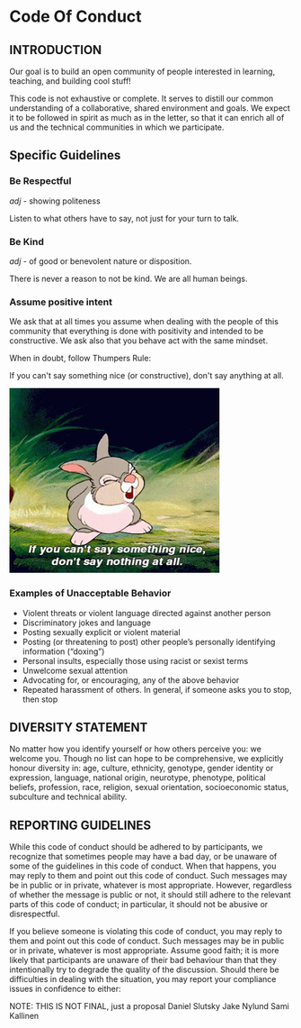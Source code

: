# Code Of Conduct

## INTRODUCTION

Our goal is to build an open community of people interested in learning, teaching, and building cool stuff!

This code is not exhaustive or complete. It serves to distill our common understanding of a collaborative, shared environment and goals. We expect it to be followed in spirit as much as in the letter, so that it can enrich all of us and the technical communities in which we participate.

## Specific Guidelines

### Be Respectful

*adj* - showing politeness

Listen to what others have to say, not just for your turn to talk.

### Be Kind

*adj* - of good or benevolent nature or disposition.

There is never a reason to not be kind. We are all human beings. 

### Assume positive intent

We ask that at all times you assume when dealing with the people of this community that everything is done with positivity and intended to be constructive. We ask also that you behave act with the same mindset.




When in doubt, follow Thumpers Rule:

If you can't say something nice (or constructive), don't say anything at all.

![gif of thumper](thumpers_rule.gif)


### Examples of Unacceptable Behavior

* Violent threats or violent language directed against another person
* Discriminatory jokes and language
* Posting sexually explicit or violent material
* Posting (or threatening to post) other people’s personally identifying information (“doxing”)
* Personal insults, especially those using racist or sexist terms
* Unwelcome sexual attention
* Advocating for, or encouraging, any of the above behavior
* Repeated harassment of others. In general, if someone asks you to stop, then stop


## DIVERSITY STATEMENT

No matter how you identify yourself or how others perceive you: we welcome you. Though no list can hope to be comprehensive, we explicitly honour diversity in: age, culture, ethnicity, genotype, gender identity or expression, language, national origin, neurotype, phenotype, political beliefs, profession, race, religion, sexual orientation, socioeconomic status, subculture and technical ability.


## REPORTING GUIDELINES
While this code of conduct should be adhered to by participants, we recognize that sometimes people may have a bad day, or be unaware of some of the guidelines in this code of conduct. When that happens, you may reply to them and point out this code of conduct. Such messages may be in public or in private, whatever is most appropriate. However, regardless of whether the message is public or not, it should still adhere to the relevant parts of this code of conduct; in particular, it should not be abusive or disrespectful.

If you believe someone is violating this code of conduct, you may reply to them and point out this code of conduct. Such messages may be in public or in private, whatever is most appropriate. Assume good faith; it is more likely that participants are unaware of their bad behaviour than that they intentionally try to degrade the quality of the discussion. Should there be difficulties in dealing with the situation, you may report your compliance issues in confidence to either:


NOTE: THIS IS NOT FINAL, just a proposal
Daniel Slutsky
Jake Nylund
Sami Kallinen